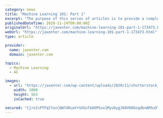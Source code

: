 ```yaml
---
category: news
title: "Machine Learning 101: Part 1"
excerpt: "The purpose of this series of articles is to provide a complete guide (from data to predictions) to machine learning, for .NET developers in a .NET ecosystem, and that is possible now using Microsoft ML.NET and Jupyter Notebooks. Even more, you don’t ..."
publishedDateTime: 2020-11-24T00:00:00Z
originalUrl: "https://jaxenter.com/machine-learning-101-part-1-173473.html"
webUrl: "https://jaxenter.com/machine-learning-101-part-1-173473.html"
type: article

provider:
  name: jaxenter.com
  domain: jaxenter.com

topics:
  - Machine Learning
  - AI

images:
  - url: "https://jaxenter.com/wp-content/uploads/2020/11/shutterstock_1740253916.jpg"
    width: 1000
    height: 563
    isCached: true

secured: "CjreIcPTFqlYucCQW74RuaY+SXGnfeDOPGvx1MyvDygJ60VO0OzqdbnARhu9lKsUm7nZt2Iz61x0by07tKet4hBQuTU8PrcAdHhdBNq2fjvNkrLmsZ8bTezJXla7aIvvhj3pTvE+gc3s4i6VKtXOZOdYB2Wu8qSckAwoyvDLU+m3cGQtBNeqRQaVRLVCZn4bbYHJNoDhUS3LqYefRmxRMGxXlXt/fZuUe1EA8YlQ6PBk61rpzHc3+WiaNLgtkP80lz1KPzRwCDUVcejYkr2yyMeP4Wb2BOAtHwzanzzC9yvqvudrU+Uqh5I66B8gOXyeOlW58QeAnp2RkJ9U70AhHFwOIEvxiMkBQJ9Uu/Wvhjk=;nQTfdVxRjOAypvpFfOmcCA=="
---
```


